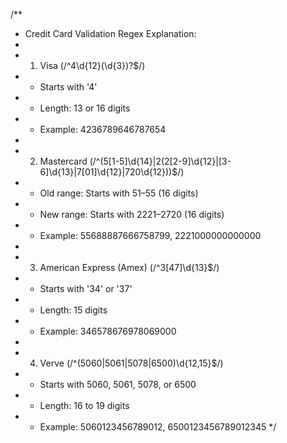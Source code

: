 /**
 * Credit Card Validation Regex Explanation:
 *
 * 1. Visa (/^4\d{12}(\d{3})?$/)
 *    - Starts with '4'
 *    - Length: 13 or 16 digits
 *    - Example: 4236789646787654
 *
 * 2. Mastercard (/^(5[1-5]\d{14}|2(2[2-9]\d{12}|[3-6]\d{13}|7[01]\d{12}|720\d{12}))$/)
 *    - Old range: Starts with 51–55 (16 digits)
 *    - New range: Starts with 2221–2720 (16 digits)
 *    - Example: 55688887666758799, 2221000000000000
 *
 * 3. American Express (Amex) (/^3[47]\d{13}$/)
 *    - Starts with '34' or '37'
 *    - Length: 15 digits
 *    - Example: 346578676978069000
 *
 * 4. Verve (/^(5060|5061|5078|6500)\d{12,15}$/)
 *    - Starts with 5060, 5061, 5078, or 6500
 *    - Length: 16 to 19 digits
 *    - Example: 5060123456789012, 6500123456789012345
 */
